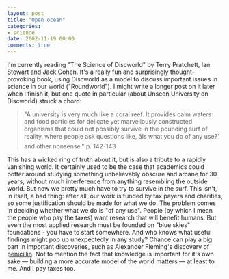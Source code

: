 ```yaml
---
layout: post
title: "Open ocean"
categories:
- science
date: 2002-11-19 00:00
comments: true
---
```


<p>I'm currently reading "The Science of Discworld" by Terry Pratchett, Ian Stewart and Jack Cohen. It's a really fun and surprisingly thought-provoking book, using Discworld as a model to discuss important issues in science in our world ("Roundworld"). I might write a longer post on it later when I finish it, but one quote in particular (about Unseen University on Discworld) struck a chord: </p>

<blockquote>
<p>"A university is very much like a coral reef. It provides calm waters and food
particles for delicate yet marvellously constructed organisms that could not possibly survive
in the pounding surf of reality, where people ask questions like, âIs what you do
of any use?' and other nonsense." p. 142-143
</p>
</blockquote>

<p>This has a wicked ring of truth about it, but is also a tribute to a rapidly vanishing world. It certainly used to be the case that academics could potter around studying something unbelievably obscure and arcane for 30 years, without much interference from anything resembling the outside world. But now we pretty much have to try to survive in the surf. This isn't, in itself, a bad thing: after all, our work is funded by tax payers and charities, so some justification should be made for what we do. The problem comes in deciding whether what we do is "of any use". People (by which I mean the people who pay the taxes) want research that will benefit humans. But even the most applied research must be founded on "blue skies" foundations - you have to start somewhere. And who knows what useful findings might pop up unexpectedly in any study? Chance can play a big part in important discoveries, such as Alexander Fleming's discovery of <a href="http://nh.essortment.com/alexanderflemin_rmkm.htm">penicillin</a>. Not to mention the fact that knowledge is important for it's own sake &mdash; building a more accurate model of the world matters &mdash; at least to me. And I pay taxes too.</p>
